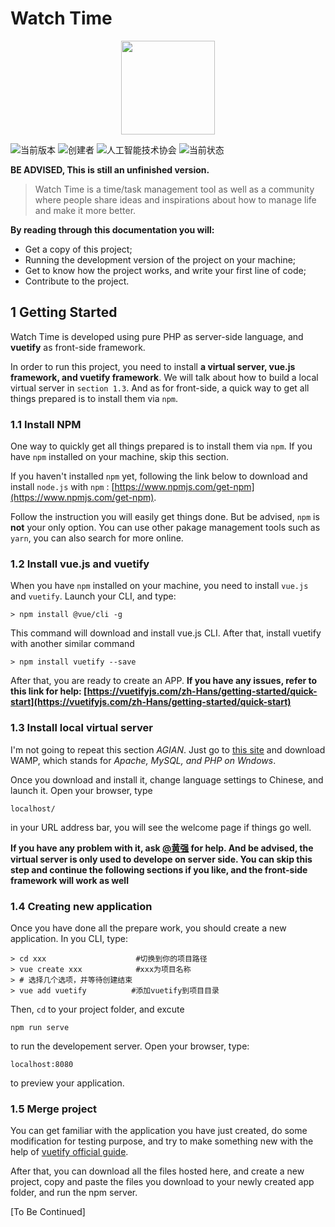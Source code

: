 # Watch Time


<img src="https://github.com/Owen-Tsai/watch-time/blob/master/logo/pinterest_profile_image.png?raw=true" style="width: 150px; height: 150px; display: block; margin: 0px auto">


![当前版本](https://img.shields.io/badge/version-0.0.1-red.svg) ![创建者](https://img.shields.io/badge/founder-%E8%94%A1%E4%BB%B2%E6%99%A8-orange.svg) ![人工智能技术协会](https://img.shields.io/badge/%E5%9B%9B%E5%B7%9D%E8%BD%BB%E5%8C%96%E5%B7%A5-AAIT-brightgreen.svg) ![当前状态](https://img.shields.io/badge/status-Unfinished-lightgrey.svg)

**BE ADVISED, This is still an unfinished version.**

> Watch Time is a time/task management tool as well as a community where people share ideas and inspirations about how to manage life and make it more better.

**By reading through this documentation you will:**
- Get a copy of this project;
- Running the development version of the project on your machine;
- Get to know how the project works, and write your first line of code;
- Contribute to the project.

## 1 Getting Started

Watch Time is developed using pure PHP as server-side language, and **vuetify** as front-side framework.

In order to run this project, you need to install **a virtual server, vue.js framework, and vuetify framework**. We will talk about how to build a local virtual server in `section 1.3`. And as for front-side, a quick way to get all things prepared is to install them via `npm`.

### 1.1 Install NPM

One way to quickly get all things prepared is to install them via `npm`. If you have `npm` installed on your machine, skip this section.

If you haven't installed `npm` yet, following the link below to download and install `node.js` with `npm` : [https://www.npmjs.com/get-npm](https://www.npmjs.com/get-npm).

Follow the instruction you will easily get things done. But be advised, `npm` is **not** your only option. You can use other pakage management tools such as `yarn`, you can also search for more online. 

### 1.2 Install vue.js and vuetify

When you have `npm` installed on your machine, you need to install `vue.js` and `vuetify`. Launch your CLI, and type:

```
> npm install @vue/cli -g
```

This command will download and install vue.js CLI. After that, install vuetify with another similar command

```
> npm install vuetify --save
```

After that, you are ready to create an APP. **If you have any issues, refer to this link for help: [https://vuetifyjs.com/zh-Hans/getting-started/quick-start](https://vuetifyjs.com/zh-Hans/getting-started/quick-start)**

### 1.3 Install local virtual server

I'm not going to repeat this section *AGIAN*. Just go to [this site](http://www.wampserver.com/) and download WAMP, which stands for *Apache, MySQL, and PHP on Wndows*. 

Once you download and install it, change language settings to Chinese, and launch it. Open your browser, type

```
localhost/
```

in your URL address bar, you will see the welcome page if things go well.

**If you have any problem with it, ask **[@黄强](#)** for help. And be advised, the virtual server is only used to develope on server side. You can skip this step and continue the following sections if you like, and the front-side framework will work as well**

### 1.4 Creating new application

Once you have done all the prepare work, you should create a new application. In you CLI, type: 

```
> cd xxx					#切换到你的项目路径
> vue create xxx			#xxx为项目名称
> # 选择几个选项，并等待创建结束
> vue add vuetify		   #添加vuetify到项目目录
```

Then, `cd` to your project folder, and excute

```npm run serve```

to run the developement server. Open your browser, type:

```
localhost:8080
```

to preview your application.

### 1.5 Merge project

You can get familiar with the application you have just created, do some modification for testing purpose, and try to make something new with the help of [vuetify official guide](https://vuetifyjs.com/zh-Hans/getting-started/quick-start).

After that, you can download all the files hosted here, and create a new project, copy and paste the files you download to your newly created app folder, and run the npm server.

[To Be Continued]
